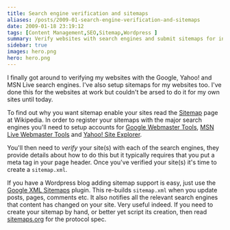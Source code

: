 ```yaml
---
title: Search engine verification and sitemaps
aliases: /posts/2009-01-search-engine-verification-and-sitemaps
date: 2009-01-18 23:19:12
tags: [Content Management,SEO,Sitemap,Wordpress ]
summary: Verify websites with search engines and submit sitemaps for indexing
sidebar: true
images: hero.png
hero: hero.png
---
```


I finally got around to verifying my websites with the Google, Yahoo! and MSN
Live search engines. I've also setup sitemaps for my websites too. I've done
this for the websites at work but couldn't be arsed to do it for my own sites
until today.

To find out why you want sitemap enable your sites read the
[Sitemap](http://en.wikipedia.org/wiki/Site_map) page at Wikipedia. In order to
register your sitemaps with the major search engines you'll need to setup
accounts for [Google Webmaster Tools](https://www.google.com/webmasters/tools/),
[MSN Live Webmaster Tools](http://webmaster.live.com/webmaster/) and
[Yahoo! Site Explorer](https://siteexplorer.search.yahoo.com/).

You'll then need to _verify_ your site(s) with each of the search engines, they
provide details about how to do this but it typically requires that you put a
meta tag in your page header. Once you've verified your site(s) it's time to
create a `sitemap.xml`.

If you have a Wordpress blog adding sitemap support is easy, just use the
[Google XML Sitemaps](http://wordpress.org/extend/plugins/google-sitemap-generator/)
plugin. This re-builds `sitemap.xml` when you update posts, pages, comments etc.
It also notifies all the relevant search engines that content has changed on
your site. Very useful indeed. If you need to create your sitemap by hand, or
better yet script its creation, then read [sitemaps.org](http://www.sitemaps.org/)
for the protocol spec.
